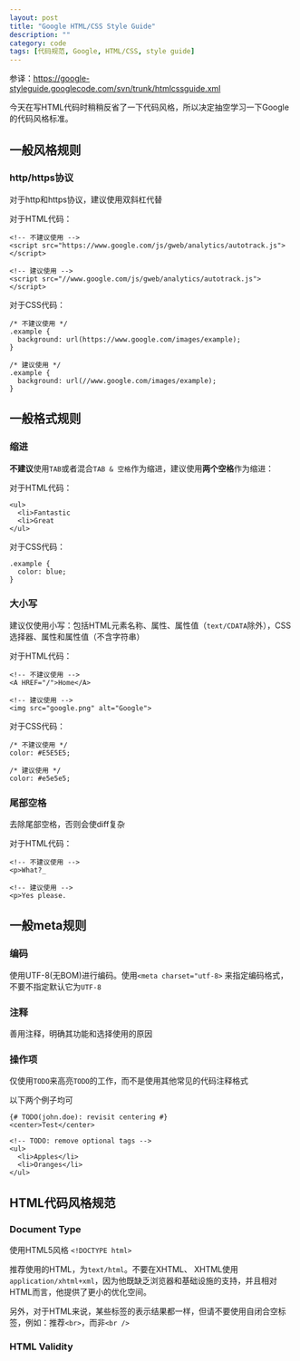 ```yaml
---
layout: post
title: "Google HTML/CSS Style Guide"
description: ""
category: code
tags: [代码规范, Google, HTML/CSS, style guide]
---
```



参译：<https://google-styleguide.googlecode.com/svn/trunk/htmlcssguide.xml>

今天在写HTML代码时稍稍反省了一下代码风格，所以决定抽空学习一下Google的代码风格标准。

## 一般风格规则

### http/https协议

对于http和https协议，建议使用双斜杠代替

对于HTML代码：

    <!-- 不建议使用 -->
    <script src="https://www.google.com/js/gweb/analytics/autotrack.js"></script>

    <!-- 建议使用 -->
    <script src="//www.google.com/js/gweb/analytics/autotrack.js"></script>

对于CSS代码：

    /* 不建议使用 */
    .example {
      background: url(https://www.google.com/images/example);
    }

    /* 建议使用 */
    .example {
      background: url(//www.google.com/images/example);
    }

## 一般格式规则

### 缩进

**不建议**使用`TAB`或者混合`TAB & 空格`作为缩进，建议使用**两个空格**作为缩进：

对于HTML代码：

    <ul>
      <li>Fantastic
      <li>Great
    </ul>

对于CSS代码：

    .example {
      color: blue;
    }

### 大小写

建议仅使用小写：包括HTML元素名称、属性、属性值（`text/CDATA`除外），CSS选择器、属性和属性值（不含字符串）

对于HTML代码：

    <!-- 不建议使用 -->
    <A HREF="/">Home</A>

    <!-- 建议使用 -->
    <img src="google.png" alt="Google">

对于CSS代码：

    /* 不建议使用 */
    color: #E5E5E5;

    /* 建议使用 */
    color: #e5e5e5;


### 尾部空格

去除尾部空格，否则会使diff复杂

对于HTML代码：

    <!-- 不建议使用 -->
    <p>What?_

    <!-- 建议使用 -->
    <p>Yes please.

## 一般meta规则

### 编码

使用UTF-8(无BOM)进行编码。使用`<meta charset="utf-8>` 来指定编码格式，不要不指定默认它为`UTF-8`

### 注释

善用注释，明确其功能和选择使用的原因

### 操作项

仅使用`TODO`来高亮`TODO`的工作，而不是使用其他常见的代码注释格式

以下两个例子均可

    {# TODO(john.doe): revisit centering #}
    <center>Test</center>

    <!-- TODO: remove optional tags -->
    <ul>
      <li>Apples</li>
      <li>Oranges</li>
    </ul>

## HTML代码风格规范

### Document Type

使用HTML5风格 `<!DOCTYPE html>`

推荐使用的HTML，为`text/html`。不要在XHTML、 XHTML使用`application/xhtml+xml`，因为他既缺乏浏览器和基础设施的支持，并且相对HTML而言，他提供了更小的优化空间。

另外，对于HTML来说，某些标签的表示结果都一样，但请不要使用自闭合空标签，例如：推荐`<br>`，而非`<br />`

### HTML Validity




























